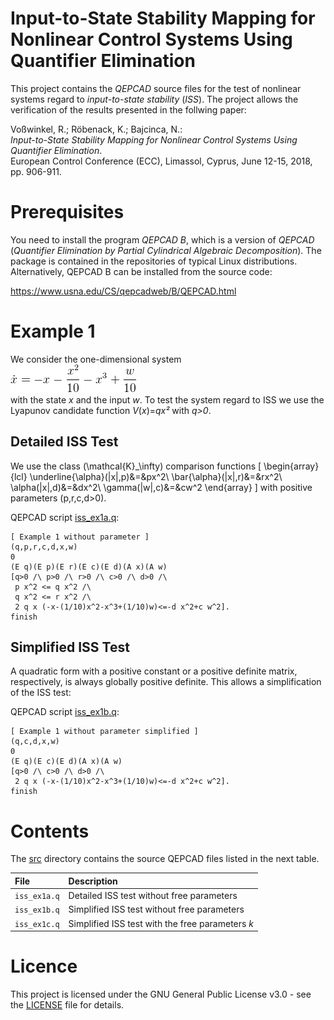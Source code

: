 <script type="text/javascript" src="http://cdn.mathjax.org/mathjax/latest/MathJax.js?config=default"></script>

Input-to-State Stability Mapping for Nonlinear Control Systems Using Quantifier Elimination
===========================================================================================

This project contains the *QEPCAD* source files for the test of nonlinear systems regard to *input-to-state stability* (*ISS*). The project allows the verification of the results presented in the follwing paper:

Voßwinkel, R.; Röbenack, K.; Bajcinca, N.:  
*Input-to-State Stability Mapping for Nonlinear Control Systems Using Quantifier Elimination*.  
European Control Conference (ECC), Limassol, Cyprus, June 12-15, 2018, pp. 906-911.

# Prerequisites

You need to install the program *QEPCAD B*, which is a version of *QEPCAD* (*Quantifier Elimination by Partial Cylindrical Algebraic Decomposition*). The package is contained in the repositories of typical Linux distributions. Alternatively, QEPCAD B can be installed from the source code:

https://www.usna.edu/CS/qepcadweb/B/QEPCAD.html

# Example 1

We consider the one-dimensional system  
![](img/eqn1.png)  
with the state *x* and the input *w*. To test the system regard to ISS we use the Lyapunov candidate function *V*(*x*)=*qx²* with *q>0*.

## Detailed ISS Test 

We use the class \(\mathcal{K}_\infty\) comparison functions
\[
\begin{array}{lcl}
\underline{\alpha}(|x|,p)&=&px^2\\
\bar{\alpha}(|x|,r)&=&rx^2\\
\alpha(|x|,d)&=&dx^2\\
\gamma(|w|,c)&=&cw^2
\end{array}
\]
with positive parameters \(p,r,c,d>0\). 

QEPCAD script [iss_ex1a.q](src/iss_ex1a.q):

```qepcad
[ Example 1 without parameter ]
(q,p,r,c,d,x,w)
0
(E q)(E p)(E r)(E c)(E d)(A x)(A w)
[q>0 /\ p>0 /\ r>0 /\ c>0 /\ d>0 /\ 
 p x^2 <= q x^2 /\
 q x^2 <= r x^2 /\
 2 q x (-x-(1/10)x^2-x^3+(1/10)w)<=-d x^2+c w^2].
finish
```

## Simplified ISS Test

A quadratic form with a positive constant or a positive definite matrix, respectively, is always globally positive definite. This allows a simplification of the ISS test:

QEPCAD script [iss_ex1b.q](src/iss_ex1b.q):

```qepcad
[ Example 1 without parameter simplified ]
(q,c,d,x,w)
0
(E q)(E c)(E d)(A x)(A w)
[q>0 /\ c>0 /\ d>0 /\ 
 2 q x (-x-(1/10)x^2-x^3+(1/10)w)<=-d x^2+c w^2].
finish
```

# Contents

The [src](src) directory contains the source QEPCAD files listed in the next table.

File | Description
:--- | :---
`iss_ex1a.q` | Detailed ISS test without free parameters
`iss_ex1b.q` | Simplified ISS test without free parameters
`iss_ex1c.q` | Simplified ISS test with the free parameters *k*

# Licence

This project is licensed under the GNU General Public License v3.0 - see the [LICENSE](LICENSE) file for details.
